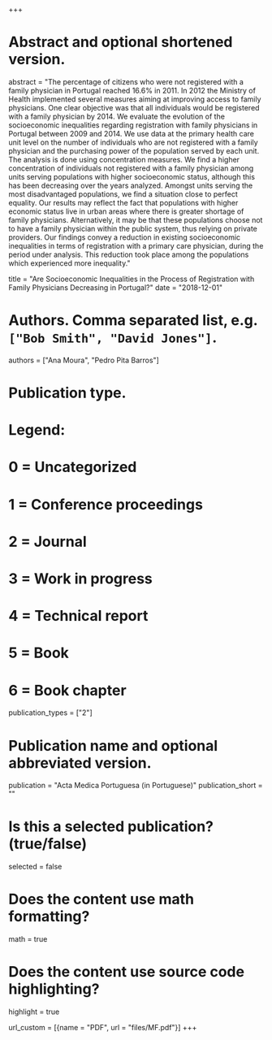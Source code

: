 +++
# Abstract and optional shortened version.
abstract = "The percentage of citizens who were not registered with a family physician in Portugal reached 16.6% in 2011. In 2012 the Ministry of Health implemented several measures aiming at improving access to family physicians. One clear objective was that all individuals would be registered with a family physician by 2014. We evaluate the evolution of the socioeconomic inequalities regarding registration with family physicians in Portugal between 2009 and 2014. We use data at the primary health care unit level on the number of individuals who are not registered with a family physician and the purchasing power of the population served by each unit. The analysis is done using concentration measures. We find a higher concentration of individuals not registered with a family physician among units serving populations with higher socioeconomic status, although this has been decreasing over the years analyzed. Amongst units serving the most disadvantaged populations, we find a situation close to perfect equality. Our results may reflect the fact that populations with higher economic status live in urban areas where there is greater shortage of family physicians. Alternatively, it may be that these populations choose not to have a family physician within the public system, thus relying on private providers. Our findings convey a reduction in existing socioeconomic inequalities in terms of registration with a primary care physician, during the period under analysis. This reduction took place among the populations which experienced more inequality."

title = "Are Socioeconomic Inequalities in the Process of Registration with Family Physicians Decreasing in Portugal?"
date = "2018-12-01"

# Authors. Comma separated list, e.g. `["Bob Smith", "David Jones"]`.
authors = ["Ana Moura", "Pedro Pita Barros"]

# Publication type.
# Legend:
# 0 = Uncategorized
# 1 = Conference proceedings
# 2 = Journal
# 3 = Work in progress
# 4 = Technical report
# 5 = Book
# 6 = Book chapter
publication_types = ["2"]

# Publication name and optional abbreviated version.
publication = "Acta Medica Portuguesa (in Portuguese)"
publication_short = ""

# Is this a selected publication? (true/false)
selected = false


# Does the content use math formatting?
math = true

# Does the content use source code highlighting?
highlight = true

url_custom = [{name = "PDF", url = "files/MF.pdf"}] +++


